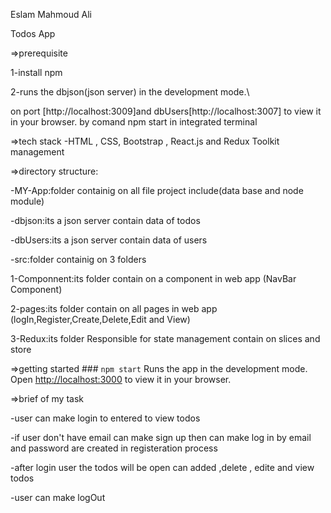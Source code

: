 Eslam Mahmoud Ali

Todos App

=>prerequisite

1-install npm 

2-runs the dbjson(json server) in the development mode.\

on port [http://localhost:3009]and dbUsers[http://localhost:3007] to view it in your browser.
by comand npm start in integrated terminal



=>tech stack
-HTML , CSS, Bootstrap , React.js and Redux Toolkit management


=>directory structure:

-MY-App:folder containig on all file project include(data base and node module)

-dbjson:its a json server contain data of todos

-dbUsers:its a json server contain data of users

-src:folder containig on 3 folders 

1-Componnent:its folder contain on a component in web app (NavBar Component)

2-pages:its folder contain on all  pages in web app (logIn,Register,Create,Delete,Edit and View)

3-Redux:its folder Responsible for state management contain on slices and store


        
 

=>getting started ### `npm start`
Runs the app in the development mode.\
Open [http://localhost:3000](http://localhost:3000) to view it in your browser.


=>brief of my task

-user can make login to entered to view todos

-if user don't have email can make sign up then can make log in by email and password are created in registeration process

-after login user the todos will be open
can added ,delete , edite and view todos

-user can make logOut

